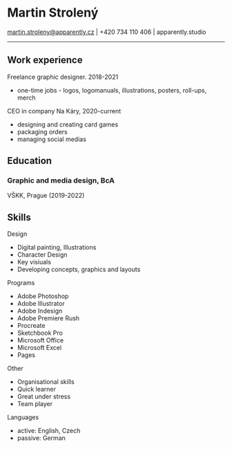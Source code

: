 # Martin Strolený
martin.stroleny@apparently.cz | +420 734 110 406 | apparently.studio

---

## Work experience
Freelance graphic designer. 2018-2021
- one-time jobs - logos, logomanuals, illustrations, posters, roll-ups, merch

CEO in company Na Káry, 2020-current
- designing and creating card games
- packaging orders
- managing social medias

## Education
### Graphic and media design, BcA
VŠKK, Prague (2019-2022)

## Skills
Design
- Digital painting, Illustrations
- Character Design
- Key visiuals
- Developing concepts, graphics and layouts

Programs
- Adobe Photoshop
- Adobe Illustrator
- Adobe Indesign
- Adobe Premiere Rush
- Procreate
- Sketchbook Pro
- Microsoft Office
- Microsoft Excel
- Pages

Other
- Organisational skills
- Quick learner
- Great under stress
- Team player

Languages
- active: English, Czech
- passive: German
